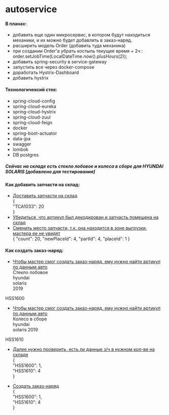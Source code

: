 # autoservice

#### В планах:
* добавить еще один микросервис, в котором будут находиться механики, и их можно будет добавлять в заказ-наряд.
* расширить модель Order (добавить туда механика)
* при создании Order'a убрать костыль текущее время + 2ч : order.setJobTime(LocalDateTime.now().plusHours(2));
* добавить spring-security в service-gateway
* запустить все через docker-compose 
* доработать Hystrix-Dashboard
* добавить hystrix

#### Технологичексий стек:
* spring-cloud-config
* spring-cloud-eureka
* spring-cloud-hystrix
* spring-cloud-zuul
* spring-cloud-feign
* docker
* spring-boot-actuator
* data-jpa
* swagger
* lombok
* DB postgres

##### Сейчас на складе есть стекло лобовое и колеса в сборе для HYUNDAI SOLARIS [добавлено для тестирования]

#### Как добавить запчасти на склад:
* [Доставить запчасти на склад](http://localhost:8080/autoservice/storage/iventory/actions/add-parts)   
{   
  "TCA1033": 20   
}   
* [Убедиться, что артикул был декодирован и запчасть помещена на склад](http://localhost:8080/autoservice/storage/inventory/all-inventories)   
* [Сменить место запчасти, т.к. она находится в зоне выгрузки, мастера ее не увидят](http://localhost:8080/autoservice/storage/iventory/actions/change-place)    
{
  "count": 20,
  "newPlaceId": 4,
  "partId": 4,
  "placeId": 1
}


#### Как создать заказ-наряд:
* [Чтобы мастер смог создать заказ-наряд, ему нужно найти артикул по данным авто](http://localhost:8080/autoservice/diagnostic/order/find-article-on-storage/%D1%81%D1%82%D0%B5%D0%BA%D0%BB%D0%BE%20%D0%BB%D0%BE%D0%B1%D0%BE%D0%B2%D0%BE%D0%B5/hyundai/solaris/2019)   
Стекло лобовое   
hyundai   
solaris   
2019   

HSS1600   

* [Чтобы мастер смог создать заказ-наряд, ему нужно найти артикул по данным авто](http://localhost:8080/autoservice/diagnostic/order/find-article-on-storage/%D0%BA%D0%BE%D0%BB%D0%B5%D1%81%D0%BE%20%D0%B2%20%D1%81%D0%B1%D0%BE%D1%80%D0%B5/hyundai/solaris/2019)   
Колесо в сборе     
hyundai   
solaris
2019

HSS1610   

* [Далее нужно проверить, есть ли данные з/ч в нужном кол-ве на складе](http://localhost:8080/autoservice/diagnostic/order/check-inventories-on-storage)   
{   
  "HSS1600": 1,   
  "HSS1610": 4   
}   

* [Создать заказ-наряд](http://localhost:8080/autoservice/diagnostic/order/add-order)   
{   
  "HSS1600": 1,   
  "HSS1610": 4   
}   

